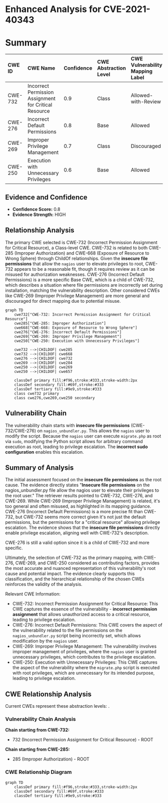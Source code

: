 # Enhanced Analysis for CVE-2021-40343

# Summary
| CWE ID  | CWE Name                                                      | Confidence | CWE Abstraction Level | CWE Vulnerability Mapping Label | CWE-Vulnerability Mapping Notes |
| :-------- | :------------------------------------------------------------ | :--------- | :---------------------- | :-------------------------------- | :------------------------------ |
| CWE-732   | Incorrect Permission Assignment for Critical Resource         | 0.9        | Class                   | Allowed-with-Review             | Primary CWE                     |
| CWE-276   | Incorrect Default Permissions                                 | 0.8        | Base                    | Allowed                           | Secondary Candidate             |
| CWE-269   | Improper Privilege Management                                 | 0.7        | Class                   | Discouraged                       | Secondary Candidate             |
| CWE-250   | Execution with Unnecessary Privileges                       | 0.6        | Base                    | Allowed                           | Secondary Candidate             |

## Evidence and Confidence

*   **Confidence Score:** 0.8
*   **Evidence Strength:** HIGH

## Relationship Analysis
The primary CWE selected is CWE-732 (Incorrect Permission Assignment for Critical Resource), a Class-level CWE. CWE-732 is related to both CWE-285 (Improper Authorization) and CWE-668 (Exposure of Resource to Wrong Sphere) through ChildOf relationships. Given the **insecure file permissions** that allow the `nagios` user to elevate privileges to root, CWE-732 appears to be a reasonable fit, though it requires review as it can be misused for authorization weaknesses. CWE-276 (Incorrect Default Permissions) is a more specific Base CWE, which is a child of CWE-732, which describes a situation where file permissions are incorrectly set during installation, matching the vulnerability description. Other considered CWEs like CWE-269 (Improper Privilege Management) are more general and discouraged for direct mapping due to potential misuse.

```mermaid
graph TD
    cwe732["CWE-732: Incorrect Permission Assignment for Critical Resource"]
    cwe285["CWE-285: Improper Authorization"]
    cwe668["CWE-668: Exposure of Resource to Wrong Sphere"]
    cwe276["CWE-276: Incorrect Default Permissions"]
    cwe269["CWE-269: Improper Privilege Management"]
    cwe250["CWE-250: Execution with Unnecessary Privileges"]
    
    cwe732 -->|CHILDOF| cwe285
    cwe732 -->|CHILDOF| cwe668
    cwe276 -->|CHILDOF| cwe732
    cwe269 -->|CHILDOF| cwe284
    cwe250 -->|CHILDOF| cwe269
    cwe250 -->|CHILDOF| cwe657

    classDef primary fill:#f96,stroke:#333,stroke-width:2px
    classDef secondary fill:#69f,stroke:#333
    classDef tertiary fill:#9e9,stroke:#333
    class cwe732 primary
    class cwe276,cwe269,cwe250 secondary
```

## Vulnerability Chain
The vulnerability chain starts with **insecure file permissions** (CWE-732/CWE-276) on `nagios_unbundler.py`. This allows the `nagios` user to modify the script. Because the `nagios` user can execute `migrate.php` as root via `sudo`, modifying the Python script allows for arbitrary command execution as root, leading to privilege escalation. The **incorrect sudo configuration** enables this escalation.

## Summary of Analysis
The initial assessment focused on the **insecure file permissions** as the root cause. The evidence directly states "**Insecure file permissions** on the nagios_unbundler.py file allow the nagios user to elevate their privileges to the root user." The retriever results pointed to CWE-732, CWE-276, and CWE-269. While CWE-269 (Improper Privilege Management) is related, it's too general and often misused, as highlighted in its mapping guidance. CWE-276 (Incorrect Default Permissions) is a more precise fit than CWE-732, but CWE-732 seems more correct given it's not just the default permissions, but the permissions for a "critical resource" allowing privilege escalation. The evidence shows that the **insecure file permissions** directly enable privilege escalation, aligning well with CWE-732's description.

CWE-276 is still a valid option since it is a child of CWE-732 and more specific.

Ultimately, the selection of CWE-732 as the primary mapping, with CWE-276, CWE-269, and CWE-250 considered as contributing factors, provides the most accurate and nuanced representation of this vulnerability's root cause and potential impact. The evidence clearly supports this classification, and the hierarchical relationship of the chosen CWEs reinforces the validity of the analysis.

Relevant CWE Information:

- CWE-732: Incorrect Permission Assignment for Critical Resource: This CWE captures the essence of the vulnerability - **incorrect permission assignment** that allows unauthorized access to a critical resource, leading to privilege escalation.
- CWE-276: Incorrect Default Permissions: This CWE covers the aspect of the vulnerability related to the file permissions on the `nagios_unbundler.py` script being incorrectly set, which allows modification by the `nagios` user.
- CWE-269: Improper Privilege Management: The vulnerability involves improper management of privileges, where the `nagios` user is granted unnecessary privileges, which contributes to the privilege escalation.
- CWE-250: Execution with Unnecessary Privileges: This CWE captures the aspect of the vulnerability where the `migrate.php` script is executed with root privileges, which are unnecessary for its intended purpose, leading to privilege escalation.


## CWE Relationship Analysis

Current CWEs represent these abstraction levels: .


### Vulnerability Chain Analysis

**Chain starting from CWE-732:**
- 732 (Incorrect Permission Assignment for Critical Resource) - ROOT


**Chain starting from CWE-285:**
- 285 (Improper Authorization) - ROOT



### CWE Relationship Diagram

```mermaid
graph TD
    classDef primary fill:#f96,stroke:#333,stroke-width:2px
    classDef secondary fill:#69f,stroke:#333
    classDef tertiary fill:#9e9,stroke:#333
```